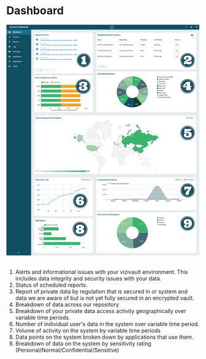 # Dashboard

![dashboard-help](../assets/images/dashboard-help.png "Dashboard Help")<br/><br/>

1. Alerts and informational issues with your vizivault environment. This includes data integrity and security issues with your data.
2. Status of scheduled reports.
3. Report of private data by regulation that is secured in or system and data we are aware of but is not yet fully secured in an encrypted vault.
4. Breakdown of data across our repository
5. Breakdown of your private data access activity geographically over variable time periods.
6. Number of individual user's data in the system over variable time period.
7. Volume of activity on the system by variable time periods
8. Data points on the system broken down by applications that use them.
9. Breakdown of data on the system by sensitivity rating (Personal/Normal/Confidential/Sensitive)



